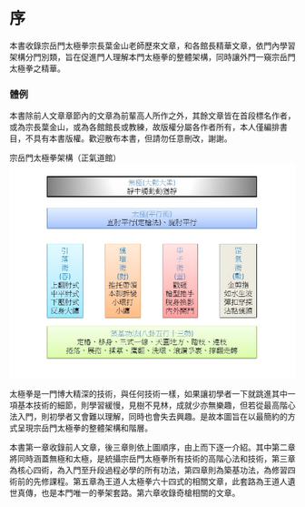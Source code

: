 # 序

本書收錄宗岳門太極拳宗長葉金山老師歷來文章，和各館長精華文章，依門內學習架構分門別類，旨在促進門人理解本門太極拳的整體架構，同時讓外門一窺宗岳門太極拳之精華。


### 體例

本書除前人文章章節內的文章為前輩高人所作之外，其餘文章皆在首段標名作者，或為宗長葉金山，或為各館館長或教練，故版權分屬各作者所有，本人僅編排書目，不具有本書版權。歡迎散布本書，但請勿任意刪改，謝謝。




宗岳門太極拳架構（正氣道館）
![宗岳門太極拳架構（正氣道館）](img/slide1.jpg)

太極拳是一門博大精深的技術，與任何技術一樣，如果讓初學者一下就跳進其中一項基本技術的細節，則學習緩慢，見樹不見林，成就少亦無樂趣，但若從最高階心法入門，則初學者又會難以理解，同時也會失去興趣。是故本圖旨在以最簡約的方式呈現宗岳門太極拳的整體架構和階層。

本書第一章收錄前人文章，後三章則依上圖順序，由上而下逐一介紹。其中第二章將同時涵蓋無極和太極，是統攝宗岳門太極拳所有技術的高階心法和技術，第三章為核心四術，為入門至升段過程必學的所有功法，第四章則為築基功法，為修習四術前的先修課程。第五章為王道人太極拳六十四式的相關文章，此套路為王道人遺世真傳，也是本門唯一的拳架套路。第六章收錄奇槍相關的文章。